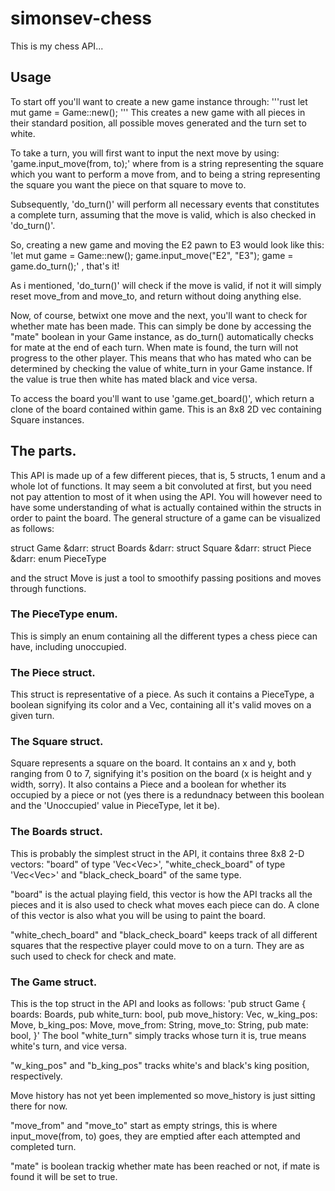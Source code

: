 # simonsev-chess
This is my chess API...

## Usage
To start off you'll want to create a new game instance through:
'''rust
let mut game = Game::new();
'''
This creates a new game with all pieces in their standard position, all possible moves generated and the turn set to white.

To take a turn, you will first want to input the next move by using:
'game.input_move(from, to);'
where from is a string representing the square which you want to perform a move from, and to being a string representing the square you want the piece on that square to move to.

Subsequently, 'do_turn()' will perform all necessary events that constitutes a complete turn, assuming that the move is valid, which is also checked in 'do_turn()'.

So, creating a new game and moving the E2 pawn to E3 would look like this:
'let mut game = Game::new();
game.input_move("E2", "E3");
game = game.do_turn();'
, that's it!

As i mentioned, 'do_turn()' will check if the move is valid, if not it will simply reset move_from and move_to, and return without doing anything else.

Now, of course, betwixt one move and the next, you'll want to check for whether mate has been made.
This can simply be done by accessing the "mate" boolean in your Game instance, as do_turn() automatically checks for mate at the end of each turn. When mate is found, the turn will not progress to the other player. This means that who has mated who can be determined by checking the value of white_turn in your Game instance. If the value is true then white has mated black and vice versa.

To access the board you'll want to use 'game.get_board()', which return a clone of the board contained within game. This is an 8x8 2D vec containing Square instances.


## The parts.
This API is made up of a few different pieces, that is, 5 structs, 1 enum and a whole lot of functions. It may seem a bit convoluted at first, but you need not pay attention to most of it when using the API. You will however need to have some understanding of what is actually contained within the structs in order to paint the board. The general structure of a game can be visualized as follows:

struct Game 
     &darr:
struct Boards
     &darr:
struct Square
     &darr:
struct Piece
     &darr:
enum PieceType

and the struct Move is just a tool to smoothify passing positions and moves through functions.

### The PieceType enum.
This is simply an enum containing all the different types a chess piece can have, including unoccupied.

### The Piece struct.
This struct is representative of a piece. As such it contains a PieceType, a boolean signifying its color and a Vec<Move>, containing all it's valid moves on a given turn.

### The Square struct.
Square represents a square on the board. It contains an x and y, both ranging from 0 to 7, signifying it's position on the board (x is height and y width, sorry). It also contains a Piece and a boolean for whether its occupied by a piece or not (yes there is a redundnacy between this boolean and the 'Unoccupied' value in PieceType, let it be). 

### The Boards struct.
This is probably the simplest struct in the API, it contains three 8x8 2-D vectors: "board" of type 'Vec<Vec<Square>>', "white_check_board" of type 'Vec<Vec<bool>>' and "black_check_board" of the same type. 

"board" is the actual playing field, this vector is how the API tracks all the pieces and it is also used to check what moves each piece can do.
A clone of this vector is also what you will be using to paint the board.

"white_chech_board" and "black_check_board" keeps track of all different squares that the respective player could move to on a turn. They are as such used to check for check and mate.

### The Game struct.
This is the top struct in the API and looks as follows:
'pub struct Game {
    boards: Boards,
    pub white_turn: bool,
    pub move_history: Vec<String>,
    w_king_pos: Move,
    b_king_pos: Move,
    move_from: String,
    move_to: String,
    pub mate: bool,
}'
The bool "white_turn" simply tracks whose turn it is, true means white's turn, and vice versa.

"w_king_pos" and "b_king_pos" tracks white's and black's king position, respectively.

Move history has not yet been implemented so move_history is just sitting there for now.

"move_from" and "move_to" start as empty strings, this is where input_move(from, to) goes, they are emptied after each attempted and completed turn.

"mate" is boolean trackig whether mate has been reached or not, if mate is found it will be set to true.
